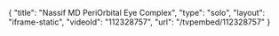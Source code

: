 {
    "title": "Nassif MD PeriOrbital Eye Complex",
    "type": "solo",
    "layout": "iframe-static",
    "videoId": "112328757",
    "url": "\/tvpembed\/112328757"
}